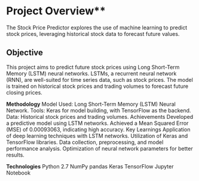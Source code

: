 # Project Overview**
The Stock Price Predictor explores the use of machine learning to predict stock prices, leveraging historical stock data to forecast future values.

## Objective
This project aims to predict future stock prices using Long Short-Term Memory (LSTM) neural networks. LSTMs, a recurrent neural network (RNN), are well-suited for time series data, such as stock prices. The model is trained on historical stock prices and trading volumes to forecast future closing prices.

**Methodology**
Model Used: Long Short-Term Memory (LSTM) Neural Network.
Tools: Keras for model building, with TensorFlow as the backend.
Data: Historical stock prices and trading volumes.
Achievements
Developed a predictive model using LSTM networks.
Achieved a Mean Squared Error (MSE) of 0.00093063, indicating high accuracy.
Key Learnings
Application of deep learning techniques with LSTM networks.
Utilization of Keras and TensorFlow libraries.
Data collection, preprocessing, and model performance analysis.
Optimization of neural network parameters for better results.


**Technologies**
Python 2.7
NumPy
pandas
Keras
TensorFlow
Jupyter Notebook
